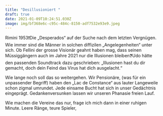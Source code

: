 ```yaml
---
title: "Desillusioniert "
draft: true
date: 2021-01-09T10:24:51.030Z
image: img/bf368e6c-c95c-484c-8150-adf7532e93e9.jpeg
---
```

Rimini 1953❗️Die „Desperados“ auf der Suche nach dem letzten Vergnügen. Wie immer sind die Männer in solchen diffizilen „Angelegenheiten“ unter sich. Ob Fellini der grosse Visionär geahnt haben mag, dass seinen Müssiggängern auch im Jahre 2021 nur die Illusionen bleiben❓Udo hätte den passenden Soundtrack dazu geschrieben: „Illusionen hast du dir gemacht, doch dein Feind das Virus hat dich ausgelacht.“

Wie lange noch soll das so weitergehen. Wir Pensionäre, (was für ein unpassender  Begriff) haben den „Lac de Constance“ aus lauter Langeweile schon zigmal umrundet. Jede einsame Bucht hat sich in unser Gedächtnis eingeprägt. Gedankenversunken lassen wir unseren Phanasie freien Lauf.

Wie machen die Vereine das nur, frage ich mich dann in einer ruhigen Minute. Leere Ränge, teure Spieler,